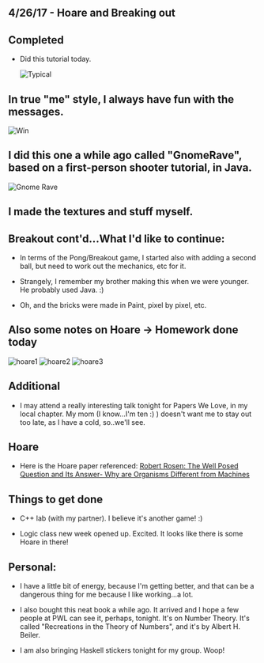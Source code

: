 ## 4/26/17 - Hoare and Breaking out


## Completed

- Did this tutorial today. 

  ![Typical](/images/breakout1.png)
  
  

## In true "me" style, I always have fun with the messages.

  ![Win](/images/breakout2.png)
  
  
  
## I did this one a while ago called "GnomeRave", based on a first-person shooter tutorial, in Java.
  
  ![Gnome Rave](/images/gnomerave.png)
  
## I made the textures and stuff myself. 


## Breakout cont'd...What I'd like to continue: 

- In terms of the Pong/Breakout game, 
  I started also with adding a second ball, but need to work out the mechanics, etc for it.

- Strangely, I remember my brother making this when we were younger. He probably used Java. :)

- Oh, and the bricks were made in Paint, pixel by pixel, etc.

## Also some notes on Hoare -> Homework done today

![hoare1](/images/h_001.png)
![hoare2](/images/h_002.png)
![hoare3](/images/h_003.png)

## Additional
  
- I may attend a really interesting talk tonight for Papers We Love, in my local chapter.
  My mom (I know...I'm ten :) ) doesn't want me to stay out too late, as I have a cold, so..we'll see.
  
## Hoare

- Here is the Hoare paper referenced:
  [Robert Rosen: The Well Posed Question and Its Answer- Why are Organisms Different from Machines](http://www.people.vcu.edu/~mikuleck/PPRISS3.html)
  
  
## Things to get done

- C++ lab (with my partner). I believe it's another game! :)

- Logic class new week opened up. Excited. It looks like there is some Hoare in there! 






## Personal:

- I have a little bit of energy, because I'm getting better, and that can be a dangerous thing for me because I like working...a lot.

- I also bought this neat book a while ago. It arrived and I hope a few people at PWL can see it, perhaps, tonight. 
  It's on Number Theory. It's called "Recreations in the Theory of Numbers", and it's by Albert H. Beiler.
  
- I am also bringing Haskell stickers tonight for my group. Woop!

